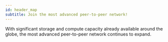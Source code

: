 ```yaml
---
id: header_map
subtitle: Join the most advanced peer-to-peer network!
---
```


With significant storage and compute capacity already available around the globe, the most advanced peer-to-peer network continues to expand.